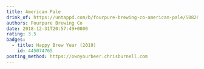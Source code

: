 ```yaml
---
title: American Pale
drink_of: https://untappd.com/b/fourpure-brewing-co-american-pale/508285
authors: Fourpure Brewing Co
date: 2018-12-31T20:57:49+0000
rating: 3.5
badges:
  - title: Happy Brew Year (2019)
    id: 445074765
posting_method: https://ownyourbeer.chrisburnell.com
---
```

